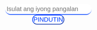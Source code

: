 <html>
<body>
<center>
<input type="text" placeholder="Isulat ang iyong pangalan" id="name">
<br>
<input type="button" value="PINDUTIN" onClick="testing();">
</center>
<style type="text/css">
center {
  margin-top: 300px;
}
input[type="button"] {
  color: rgb(0,64,255);
  background-color: white;
  border-color: rgb(0,64,255);
  font-size: 20px;
  border-radius: 25px;
  padding: 2px;
}
input[type="text"] {
  background-color: white;
  border-top: none;
  border-left: none;
  border-right: none;
  border-color: rgb(0,64,255);
  font-size: 20px;
  border-radius: 25px;
  padding: 5px;
}
</style>
<script type="text/javascript">
function testing() {
  var nam = document.getElementById("name").value;
  if (nam.length >= 1) {
    var num = Math.floor(Math.random() * 100) + 1;
    alert(nam + " Is " + num + "% Handsome\n" + checks(num));
  } else {
    alert("Name Cannot be blank");
  }
}
function checks(num) {
  if (num >= 40 && num <= 60) {
    return "I guess your normal";
  }
  else if (num <= 40 && num >= 0) {
    return "You're ugly sorry";
  }
  else if (num >= 60 && num <= 100) {
    return "You're super CUTE!";
  }
  else {
    return "HMMMM...";
  }
}
</script>
</body>
</html>

